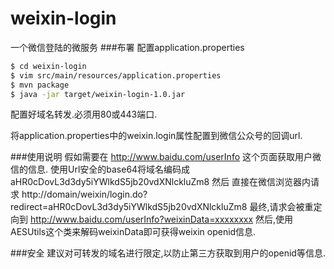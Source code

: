 # weixin-login
一个微信登陆的微服务
###布署
配置application.properties
```sh
$ cd weixin-login
$ vim src/main/resources/application.properties
$ mvn package
$ java -jar target/weixin-login-1.0.jar
```

配置好域名转发.必须用80或443端口.

将application.properties中的weixin.login属性配置到微信公众号的回调url.


###使用说明
假如需要在  http://www.baidu.com/userInfo 这个页面获取用户微信的信息.
使用Url安全的base64将域名编码成 aHR0cDovL3d3dy5iYWlkdS5jb20vdXNlckluZm8
然后  直接在微信浏览器内请求  http://domain/weixin/login.do?redirect=aHR0cDovL3d3dy5iYWlkdS5jb20vdXNlckluZm8
最终,请求会被重定向到 http://www.baidu.com/userInfo?weixinData=xxxxxxxx
然后,使用AESUtils这个类来解码weixinData即可获得weixin openid信息.


###安全
建议对可转发的域名进行限定,以防止第三方获取到用户的openid等信息.
